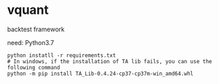 # vquant

backtest framework

need: Python3.7

```shell
python instatll -r requirements.txt
# In windows, if the installation of TA lib fails, you can use the following command
python -m pip install TA_Lib-0.4.24-cp37-cp37m-win_amd64.whl
```
